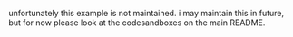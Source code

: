 unfortunately this example is not maintained. i may maintain this in future, but for now please look at the codesandboxes on the main README.